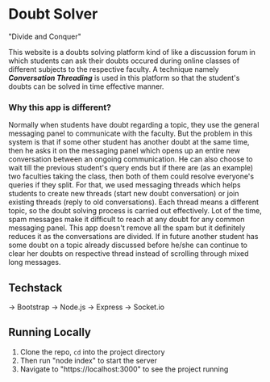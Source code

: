 # Doubt Solver

"Divide and Conquer"

This website is a doubts solving platform kind of like a discussion forum in which students can ask their doubts occured during online classes of different subjects to the respective faculty. A technique
namely ***Conversation Threading*** is used in this platform so that the student's doubts can be solved in time effective manner.

### Why this app is different?

Normally when students have doubt regarding a topic, they use the general messaging panel to communicate with the faculty. But the problem in this system is that if some other student has another doubt at the same time, then he asks it on the messaging panel which opens up an entire new conversation between an ongoing communication. He can also choose to wait till the previous student's query ends but if there are (as an example) two faculties taking the class, then both of them could resolve everyone's queries if they split.
For that, we used messaging threads which helps students to create new threads (start new doubt conversation)
or join existing threads (reply to old conversations). Each thread means a different topic, so the doubt 
solving process is carried out effectively. Lot of the time, spam messages make it difficult to reach at any doubt for any common messaging panel. This app doesn't remove all the spam but it definitely reduces it as the conversations are divided. If in future another student has some doubt on a topic already 
discussed before he/she can continue to clear her doubts on respective thread instead of scrolling through
mixed long messages.

## Techstack 
-> Bootstrap
-> Node.js
-> Express
-> Socket.io

## Running Locally

1) Clone the repo, `cd` into the project directory
2) Then run "node index" to start the server
3) Navigate to "https://localhost:3000" to see the project running